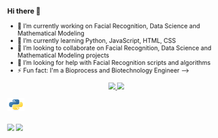 ### Hi there 👋

- 🔭 I’m currently working on Facial Recognition, Data Science and Mathematical Modeling
- 🌱 I’m currently learning Python, JavaScript, HTML, CSS
- 👯 I’m looking to collaborate on Facial Recognition, Data Science and Mathematical Modeling projects
- 🤔 I’m looking for help with Facial Recognition scripts and algorithms
- ⚡ Fun fact: I'm a Bioprocess and Biotechnology Engineer
-->

<div align="center">
  <a href="https://github.com/pedrocostacurta">
  <img height="180em" src="https://github-readme-stats.vercel.app/api?username=pedrocostacurta&show_icons=true&theme=dark&include_all_commits=true&count_private=true"/>
  <img height="180em" src="https://github-readme-stats.vercel.app/api/top-langs/?username=pedrocostacurta&layout=compact&langs_count=7&theme=dark"/>
</div>
  
 <div style="display: inline_block"><br>
  <img align="center" alt="Rafa-Python" height="30" width="40" src="https://raw.githubusercontent.com/devicons/devicon/master/icons/python/python-original.svg">
 </div>
  
  ##
  
  <div>
  <a href="https://instagram.com/p.costacurta" target="_blank"><img src="https://img.shields.io/badge/-Instagram-%23E4405F?style=for-the-badge&logo=instagram&logoColor=white" target="_blank"></a>
  <a href="www.linkedin.com/in/pedro-guilherme-costacurta-da-silva" target="_blank"><img src="https://img.shields.io/badge/-LinkedIn-%230077B5?style=for-the-badge&logo=linkedin&logoColor=white" target="_blank"></a> 
 
</div>
